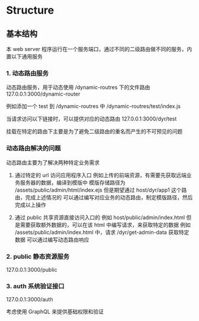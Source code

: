 # Structure

## 基本结构

本 web server 程序运行在一个服务端口，通过不同的二级路由做不同的服务，内置以下通用服务

### 1. 动态路由服务

动态路由服务，用于动态使用 /dynamic-routres 下的文件路由
127.0.0.1:3000/dynamic-router

例如添加一个 test 到 /dynamic-routres 中
/dynamic-routres/test/index.js

当请求访问以下链接时，可以提供对应的动态路由
127.0.0.1:3000/dyr/test

挂载在特定的路由下主要是为了避免二级路由的重名而产生的不可预见的问题

### 动态路由解决的问题

动态路由主要为了解决两种特定业务需求

1. 通过特定的 url 访问应用程序入口
   例如上传的前端资源，有需要先获取远端业务服务器的数据，编译到模版中
   模版存储路径为 /assets/public/admin/html/index.ejs
   但是期望通过 host/dyr/app1 这个路由，完成上述情况的
   可以通过编写对应业务的动态路由，制定模版路径，然后完成以上操作

2. 通过 public 共享资源直接访问入口的
   例如 host/public/admin/index.html
   但是需要获取额外数据的，可以在该 html 中编写请求，来获取特定的数据
   例如 /assets/public/admin/index.html 中，请求 /dyr/get-admin-data 获取特定数据
   可以通过编写动态路由响应

### 2. public 静态资源服务

127.0.0.1:3000/public

### 3. auth 系统验证接口

127.0.0.1:3000/auth

考虑使用 GraphQL 来提供基础权限和验证
